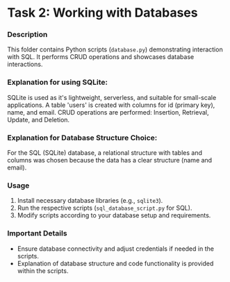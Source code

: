 # Task 2: Working with Databases

### Description
This folder contains Python scripts (`database.py`) demonstrating interaction with SQL. It performs CRUD operations and showcases database interactions.

### Explanation for using SQLite:

SQLite is used as it's lightweight, serverless, and suitable for small-scale applications.
A table 'users' is created with columns for id (primary key), name, and email.
CRUD operations are performed: Insertion, Retrieval, Update, and Deletion.

### Explanation for Database Structure Choice:

For the SQL (SQLite) database,
a relational structure with tables and columns was chosen because the data has a clear structure (name and email).

### Usage
1. Install necessary database libraries (e.g., `sqlite3`).
2. Run the respective scripts (`sql_database_script.py` for SQL).
3. Modify scripts according to your database setup and requirements.

### Important Details
- Ensure database connectivity and adjust credentials if needed in the scripts.
- Explanation of database structure and code functionality is provided within the scripts.
